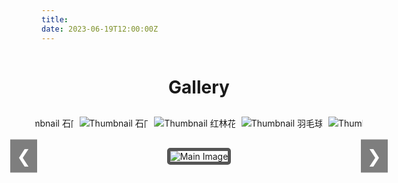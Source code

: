 ```yaml
---
title:
date: 2023-06-19T12:00:00Z
---
```


<style>
    h1 {
        text-align: center;
        margin-bottom: 20px;
    }

    .gallery {
        display: flex;
        flex-direction: column;
        align-items: center;
    }

    .gallery-thumbnails {
        display: flex;
        justify-content: center;
        gap: 10px;
        overflow-x: auto;
        white-space: nowrap;
        width: 100%;
        margin-bottom: 20px;
        padding: 10px;
    }

    .thumbnail-container {
        display: inline-flex;
        flex-direction: column;
        align-items: center;
    }

    .thumbnail-container img {
        max-width: 150px;
        max-height: 100px;
        width: auto;
        height: auto;
        cursor: pointer;
        transition: transform 0.3s, border 0.3s;
    }

    .thumbnail-container img:hover {
        transform: scale(1.1);
        border: 3px solid #555;
        border-radius: 5px;
    }

    .thumbnail-container p {
        margin-top: 5px;
        font-size: 0.9em;
        color: #777;
        text-align: center;
    }

    .gallery-main {
        width: 100%;
        max-width: 90vw;
        text-align: center;
        position: relative;
    }

    .gallery-main img {
        max-width: 100%;
        height: auto;
        border: 5px solid #555;
        border-radius: 5px;
        transition: opacity 1s ease-in-out;
    }

    .gallery-nav {
        position: absolute;
        top: 50%;
        transform: translateY(-50%);
        background-color: rgba(0, 0, 0, 0.5);
        color: white;
        border: none;
        font-size: 2em;
        padding: 10px;
        cursor: pointer;
        z-index: 1;
    }

    .gallery-nav.left {
        left: -50px;
    }

    .gallery-nav.right {
        right: -50px;
    }

    .gallery-thumbnails::-webkit-scrollbar {
        height: 8px;
    }

    .gallery-thumbnails::-webkit-scrollbar-thumb {
        background: #888;
        border-radius: 4px;
    }

    .gallery-thumbnails::-webkit-scrollbar-thumb:hover {
        background: #555;
    }

    .gallery-thumbnails::-webkit-scrollbar-track {
        background: #f1f1f1;
    }
</style>

<div class="gallery">
    <h1>Gallery</h1>
    <div class="gallery-thumbnails">
        <div class="thumbnail-container">
            <img src="/images/清远漂流.jpg" alt="Thumbnail 清远漂流" onclick="showImage(0, true)">
        </div>
        <div class="thumbnail-container">
            <img src="/images/冬至.jpg" alt="Thumbnail 冬至" onclick="showImage(1, true)">
        </div>
        <div class="thumbnail-container">
            <img src="/images/石门.jpg" alt="Thumbnail 石门" onclick="showImage(2, true)">
        </div>
        <div class="thumbnail-container">
            <img src="/images/石门1.jpg" alt="Thumbnail 石门1" onclick="showImage(3, true)">
        </div>
        <div class="thumbnail-container">
            <img src="/images/石门2.jpg" alt="Thumbnail 石门2" onclick="showImage(4, true)">
        </div>
        <div class="thumbnail-container">
            <img src="/images/红林花海.jpg" alt="Thumbnail 红林花海" onclick="showImage(5, true)">
        </div>
        <div class="thumbnail-container">
            <img src="/images/羽毛球赛.jpg" alt="Thumbnail 羽毛球赛" onclick="showImage(6, true)">
        </div>
        <div class="thumbnail-container">
            <img src="/images/课题组合照.jpg" alt="Thumbnail 课题组合照" onclick="showImage(7, true)">
        </div>
        <div class="thumbnail-container">
            <img src="/images/毕业典礼合照.jpg" alt="Thumbnail 毕业典礼合照" onclick="showImage(8, true)">
        </div>
        <div class="thumbnail-container">
            <img src="/images/龙林毕业聚餐.jpg" alt="Thumbnail 龙林毕业聚餐" onclick="showImage(9, true)">
        </div>
    </div>
    <div class="gallery-main">
        <button class="gallery-nav left" onclick="showPreviousImage()">&#10094;</button>
        <img src="/images/冬至.jpg" alt="Main Image" id="mainImage">
        <button class="gallery-nav right" onclick="showNextImage()">&#10095;</button>
    </div>
</div>

<script>
    const images = [
        { src: '/images/清远漂流.jpg'},
        { src: '/images/冬至.jpg' },
        { src: '/images/石门.jpg' },
        { src: '/images/石门1.jpg' },
        { src: '/images/石门2.jpg' },
        { src: '/images/红林花海.jpg' },
        { src: '/images/羽毛球赛.jpg' },
        { src: '/images/课题组合照.jpg' },
        { src: '/images/毕业典礼合照.jpg' },
        { src: '/images/龙林毕业聚餐.jpg' }
    ];

    let currentIndex = 1;
    let autoSwitchInterval;
    const transitionTime = 1000; // 1 second
    const quickTransitionTime = 500; // 0.5 second

    function showImage(index, quick = false) {
        currentIndex = index;
        const mainImage = document.getElementById('mainImage');

        if (quick) {
            mainImage.style.transition = `opacity ${quickTransitionTime}ms ease-in-out`;
        } else {
            mainImage.style.transition = `opacity ${transitionTime}ms ease-in-out`;
        }

        mainImage.style.opacity = 0;

        setTimeout(() => {
            mainImage.src = images[index].src;
            mainImage.style.opacity = 1;
        }, quick ? quickTransitionTime : transitionTime);

        resetAutoSwitch();
    }

    function showNextImage() {
        currentIndex = (currentIndex + 1) % images.length;
        showImage(currentIndex, true);
    }

    function showPreviousImage() {
        currentIndex = (currentIndex - 1 + images.length) % images.length;
        showImage(currentIndex, true);
    }

    function autoSwitchImages() {
        autoSwitchInterval = setInterval(showNextImage, 5000); // 5 seconds
    }

    function resetAutoSwitch() {
        clearInterval(autoSwitchInterval);
        autoSwitchImages();
    }

    document.addEventListener('DOMContentLoaded', () => {
        autoSwitchImages();
    });
</script>
